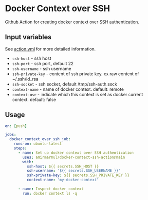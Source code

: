 # Docker Context over SSH

[Github Action](https://github.com/features/actions) for creating docker context over SSH authentication.

## Input variables 

See [action.yml](./action.yml) for more detailed information.

* `ssh-host` - ssh host 
* `ssh-port` - ssh port, default 22
* `ssh-username` - ssh username
* `ssh-private-key` - content of ssh private key. ex raw content of ~/.ssh/id_rsa
* `ssh-socket` - ssh socket, default /tmp/ssh-auth.sock
* `context-name` - name of docker context. default: remote
* `context-use` - indicate which this context is set as docker current context. default: false

## Usage 

```yaml
on: [push]

jobs:
  docker_context_over_ssh_job: 
    runs-on: ubuntu-latest
    steps:
      - name: Set up docker context over SSH authentication
        uses: amirmarmul/docker-context-ssh-action@main
        with:
          ssh-host: ${{ secrets.SSH_HOST }}
          ssh-username: '${{ secrets.SSH_USERNAME }}'
          ssh-private-key: ${{ secrets.SSH_PRIVATE_KEY }}
          context-name: 'my-docker-context'
      
      - name: Inspect docker context  
        run: docker context ls -q
```